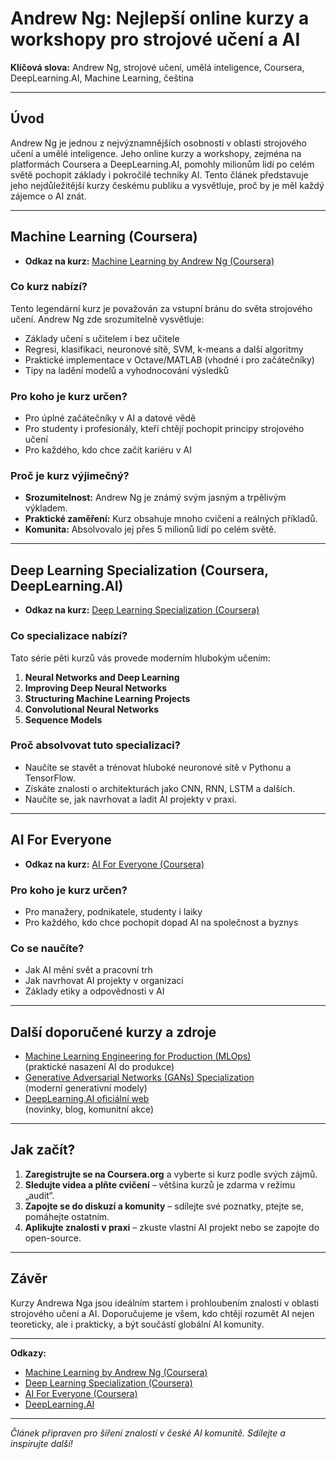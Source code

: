 # Andrew Ng: Nejlepší online kurzy a workshopy pro strojové učení a AI

**Klíčová slova:** Andrew Ng, strojové učení, umělá inteligence, Coursera, DeepLearning.AI, Machine Learning, čeština

---

## Úvod

Andrew Ng je jednou z nejvýznamnějších osobností v oblasti strojového učení a umělé inteligence. Jeho online kurzy a workshopy, zejména na platformách Coursera a DeepLearning.AI, pomohly milionům lidí po celém světě pochopit základy i pokročilé techniky AI. Tento článek představuje jeho nejdůležitější kurzy českému publiku a vysvětluje, proč by je měl každý zájemce o AI znát.

---

## Machine Learning (Coursera)

- **Odkaz na kurz:** [Machine Learning by Andrew Ng (Coursera)](https://www.coursera.org/learn/machine-learning)

### Co kurz nabízí?

Tento legendární kurz je považován za vstupní bránu do světa strojového učení. Andrew Ng zde srozumitelně vysvětluje:

- Základy učení s učitelem i bez učitele
- Regresi, klasifikaci, neuronové sítě, SVM, k-means a další algoritmy
- Praktické implementace v Octave/MATLAB (vhodné i pro začátečníky)
- Tipy na ladění modelů a vyhodnocování výsledků

### Pro koho je kurz určen?

- Pro úplné začátečníky v AI a datové vědě
- Pro studenty i profesionály, kteří chtějí pochopit principy strojového učení
- Pro každého, kdo chce začít kariéru v AI

### Proč je kurz výjimečný?

- **Srozumitelnost:** Andrew Ng je známý svým jasným a trpělivým výkladem.
- **Praktické zaměření:** Kurz obsahuje mnoho cvičení a reálných příkladů.
- **Komunita:** Absolvovalo jej přes 5 milionů lidí po celém světě.

---

## Deep Learning Specialization (Coursera, DeepLearning.AI)

- **Odkaz na kurz:** [Deep Learning Specialization (Coursera)](https://www.coursera.org/specializations/deep-learning)

### Co specializace nabízí?

Tato série pěti kurzů vás provede moderním hlubokým učením:

1. **Neural Networks and Deep Learning**
2. **Improving Deep Neural Networks**
3. **Structuring Machine Learning Projects**
4. **Convolutional Neural Networks**
5. **Sequence Models**

### Proč absolvovat tuto specializaci?

- Naučíte se stavět a trénovat hluboké neuronové sítě v Pythonu a TensorFlow.
- Získáte znalosti o architekturách jako CNN, RNN, LSTM a dalších.
- Naučíte se, jak navrhovat a ladit AI projekty v praxi.

---

## AI For Everyone

- **Odkaz na kurz:** [AI For Everyone (Coursera)](https://www.coursera.org/learn/ai-for-everyone)

### Pro koho je kurz určen?

- Pro manažery, podnikatele, studenty i laiky
- Pro každého, kdo chce pochopit dopad AI na společnost a byznys

### Co se naučíte?

- Jak AI mění svět a pracovní trh
- Jak navrhovat AI projekty v organizaci
- Základy etiky a odpovědnosti v AI

---

## Další doporučené kurzy a zdroje

- [Machine Learning Engineering for Production (MLOps)](https://www.coursera.org/specializations/machine-learning-engineering-for-production-mlops)  
  (praktické nasazení AI do produkce)
- [Generative Adversarial Networks (GANs) Specialization](https://www.coursera.org/specializations/generative-adversarial-networks-gans)  
  (moderní generativní modely)
- [DeepLearning.AI oficiální web](https://www.deeplearning.ai/)  
  (novinky, blog, komunitní akce)

---

## Jak začít?

1. **Zaregistrujte se na Coursera.org** a vyberte si kurz podle svých zájmů.
2. **Sledujte videa a plňte cvičení** – většina kurzů je zdarma v režimu „audit“.
3. **Zapojte se do diskuzí a komunity** – sdílejte své poznatky, ptejte se, pomáhejte ostatním.
4. **Aplikujte znalosti v praxi** – zkuste vlastní AI projekt nebo se zapojte do open-source.

---

## Závěr

Kurzy Andrewa Nga jsou ideálním startem i prohloubením znalostí v oblasti strojového učení a AI. Doporučujeme je všem, kdo chtějí rozumět AI nejen teoreticky, ale i prakticky, a být součástí globální AI komunity.

---

**Odkazy:**
- [Machine Learning by Andrew Ng (Coursera)](https://www.coursera.org/learn/machine-learning)
- [Deep Learning Specialization (Coursera)](https://www.coursera.org/specializations/deep-learning)
- [AI For Everyone (Coursera)](https://www.coursera.org/learn/ai-for-everyone)
- [DeepLearning.AI](https://www.deeplearning.ai/)

---

*Článek připraven pro šíření znalostí v české AI komunitě. Sdílejte a inspirujte další!* 